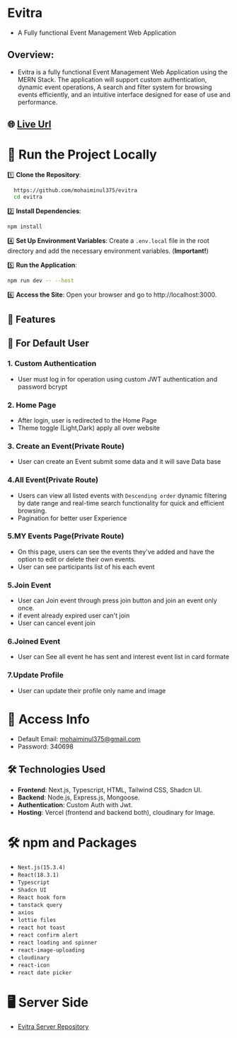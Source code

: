 # Evitra

- A Fully functional Event Management Web Application

## Overview:

- Evitra is a fully functional Event Management Web Application using the MERN Stack. The application will support custom authentication, dynamic event operations, A search and filter system for browsing events efficiently, and an intuitive interface designed for ease of use and performance.

## 🌐 [Live Url](https://evitra-client.vercel.app/)

# 🔧 Run the Project Locally

1️⃣ **Clone the Repository**:

```sh
  https://github.com/mohaiminul375/evitra
  cd evitra
```

2️⃣ **Install Dependencies**:

```sh
npm install
```

4️⃣ **Set Up Environment Variables**: Create a `.env.local` file in the root directory and add the necessary environment variables. (**Important!**)

5️⃣ **Run the Application**:

```sh
npm run dev -- --host
```

6️⃣ **Access the Site**: Open your browser and go to http://localhost:3000.

## 🚀 Features

## 👤 For Default User

### 1. Custom Authentication

- User must log in for operation using custom JWT authentication and password bcrypt

### 2. Home Page

- After login, user is redirected to the Home Page
- Theme toggle (Light,Dark) apply all over website

### 3. Create an Event(Private Route)

- User can create an Event submit some data and it will save Data base

### 4.All Event(Private Route)

- Users can view all listed events with `Descending order` dynamic filtering by date range and real-time search functionality for quick and efficient browsing.
- Pagination for better user Experience

### 5.MY Events Page(Private Route)

- On this page, users can see the events they've added and have the option to edit or delete their own events.
- User can see participants list of his each event

### 5.Join Event

- User can Join event through press join button and join an event only once.
- if event already expired user can't join
- User can cancel event join

### 6.Joined Event

- User can See all event he has sent and interest event list in card formate

### 7.Update Profile

- User can update their profile only name and image

# 🔐 Access Info

- Default Email: mohaiminul375@gmail.com
- Password: 340698

## 🛠️ Technologies Used

- **Frontend**: Next.js, Typescript, HTML, Tailwind CSS, Shadcn UI.
- **Backend**: Node.js, Express.js, Mongoose.
- **Authentication**: Custom Auth with Jwt.
- **Hosting**: Vercel (frontend and backend both), cloudinary for Image.

# 🛠️ npm and Packages

- `Next.js(15.3.4)`
- `React(18.3.1)`
- `Typescript`
- `Shadcn UI`
- `React hook form`
- `tanstack query`
- `axios`
- `lottie files`
- `react hot toast`
- `react confirm alert`
- `react loading and spinner`
- `react-image-uploading`
- `cloudinary`
- `react-icon`
- `react date picker`

# 🖥️ Server Side

- [Evitra Server Repository](https://github.com/mohaiminul375/evitra-server)
